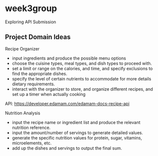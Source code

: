 # week3group
Exploring API Submission 

## Project Domain Ideas
Recipe Organizer 
- input ingredients and produce the possible menu options
- choose the cuisine types, meal types, and dish types to proceed with.
- set a limit or range on the calories, and time, and specify exclusions to find the appropriate dishes.
- specify the level of certain nutrients to accommodate for more details dietary requirements. 
- interact with the organizer to store, and organize different recipes, and set up a timer when actually cooking

API: [https://developer.edamam.com/edamam-docs-recipe-api ](https://api.edamam.com/api/recipes/v2)

Nutrition Analysis
- input the recipe name or ingredient list and produce the relevant nutrition reference. 
- input the amount/number of servings to generate detailed values.
- generate the specific nutrition values for protein, sugar, vitamins, microelements, etc.
- add up the dishes and servings to output the final sum. 
